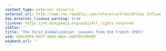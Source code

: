 ```yaml
---
content_type: external-resource
external_url: http://www.rms-republic.com/reference/FrenchPress_Influence2.pdf
has_external_license_warning: true
license: https://en.wikipedia.org/wiki/All_rights_reserved
status: ''
title: 'The First Globalization: Lessons from the French (PDF)'
uid: eb6c9d56-9e5f-48a5-b83c-edd7d574b495
wayback_url: ''
---
```

